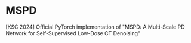 # MSPD
[KSC 2024] Official PyTorch implementation of "MSPD: A Multi-Scale PD Network for Self-Supervised Low-Dose CT Denoising"
